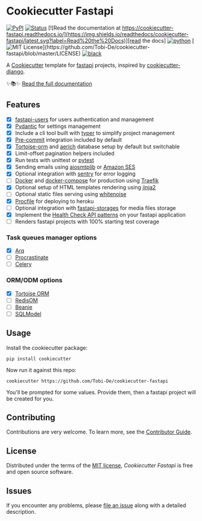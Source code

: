 # Cookiecutter Fastapi

[![PyPI](https://img.shields.io/pypi/v/cookiecutter-fastapi.svg)][pypi_]
[![Status](https://img.shields.io/pypi/status/cookiecutter-fastapi.svg)][status]
[![Read the documentation at https://cookiecutter-fastapi.readthedocs.io/](https://img.shields.io/readthedocs/cookiecutter-fastapi/latest.svg?label=Read%20the%20Docs)][read the docs]
[![python](https://img.shields.io/pypi/pyversions/cookiecutter-fastapi)](https://github.com/Tobi-De/cookiecutter-fastapi)
[![MIT License](https://img.shields.io/apm/l/atomic-design-ui.svg?)](https://github.com/Tobi-De/cookiecutter-fastapi/blob/master/LICENSE)
[![black](https://img.shields.io/badge/code%20style-black-000000.svg)](https://github.com/psf/black)

[read the docs]: https://cookiecutter-fastapi.readthedocs.io/
[pypi_]: https://pypi.org/project/fastapi-paginator/
[status]: https://pypi.org/project/fastapi-paginator/

A [Cookiecutter](https://github.com/audreyr/cookiecutter) template for [fastapi](https://fastapi.tiangolo.com) projects, inspired by [cookiecutter-django](https://github.com/cookiecutter/cookiecutter-django).

✨📚✨ [Read the full documentation][read the docs]

## Features

<!-- features-begin -->

- [x] [fastapi-users](https://github.com/fastapi-users/fastapi-users) for users authentication and management
- [x] [Pydantic](https://pydantic-docs.helpmanual.io/) for settings management
- [x] Include a cli tool built with [typer](https://github.com/tiangolo/typer) to simplify project management
- [x] [Pre-commit](https://pre-commit.com/) integration included by default
- [x] [Tortoise-orm](https://tortoise.github.io/) and [aerich](https://github.com/tortoise/aerich) database setup by default but switchable
- [x] Limit-offset pagination helpers included
- [x] Run tests with unittest or [pytest](https://docs.pytest.org/en/7.1.x/)
- [x] Sending emails using [aiosmtplib](https://aiosmtplib.readthedocs.io/en/stable/client.html) or [Amazon SES](https://aws.amazon.com/fr/ses/)
- [x] Optional integration with [sentry](https://docs.sentry.io/platforms/python/) for error logging
- [ ] [Docker](https://www.docker.com/) and [docker-compose](https://github.com/docker/compose) for production using [Traefik](https://github.com/traefik/traefik)
- [x] Optional setup of HTML templates rendering using [jinja2](https://jinja.palletsprojects.com/en/3.1.x/)
- [ ] Optional static files serving using [whitenoise](http://whitenoise.evans.io/en/stable/)
- [x] [Procfile](https://devcenter.heroku.com/articles/procfile) for deploying to heroku
- [ ] Optional integration with [fastapi-storages](https://github.com/Tobi-De/fastapi-storages) for media files storage
- [x] Implement the [Health Check API patterns](https://microservices.io/patterns/observability/health-check-api.html) on your fastapi application
- [ ] Renders fastapi projects with 100% starting test coverage

### Task queues manager options

 - [x] [Arq](https://github.com/samuelcolvin/arq)
 - [ ] [Procrastinate](https://github.com/procrastinate-org/procrastinate)
 - [ ] [Celery](https://github.com/celery/celery)

### ORM/ODM options

- [x] [Tortoise ORM](https://tortoise.github.io/)
- [ ] [RedisOM](https://github.com/redis/redis-om-python)
- [ ] [Beanie](https://github.com/roman-right/beanie)
- [ ] [SQLModel](https://github.com/tiangolo/sqlmodel)

<!-- features-end -->

## Usage

Install the cookiecutter package:

```shell
pip install cookiecutter
```

Now run it against this repo:

```shell
cookiecutter https://github.com/Tobi-De/cookiecutter-fastapi
```

You'll be prompted for some values. Provide them, then a fastapi project will be created for you.

## Contributing

Contributions are very welcome. To learn more, see the [Contributor Guide].

## License

Distributed under the terms of the [MIT license][license],
_Cookiecutter Fastapi_ is free and open source software.

## Issues

If you encounter any problems,
please [file an issue] along with a detailed description.

[file an issue]: https://github.com/tobi-de/cookiecutter-fastapi/issues

<!-- github-only -->

[license]: https://github.com/tobi-de/cookiecutter-fastapi/blob/main/LICENSE
[contributor guide]: https://github.com/tobi-de/cookiecutter-fastapi/blob/main/CONTRIBUTING.md
